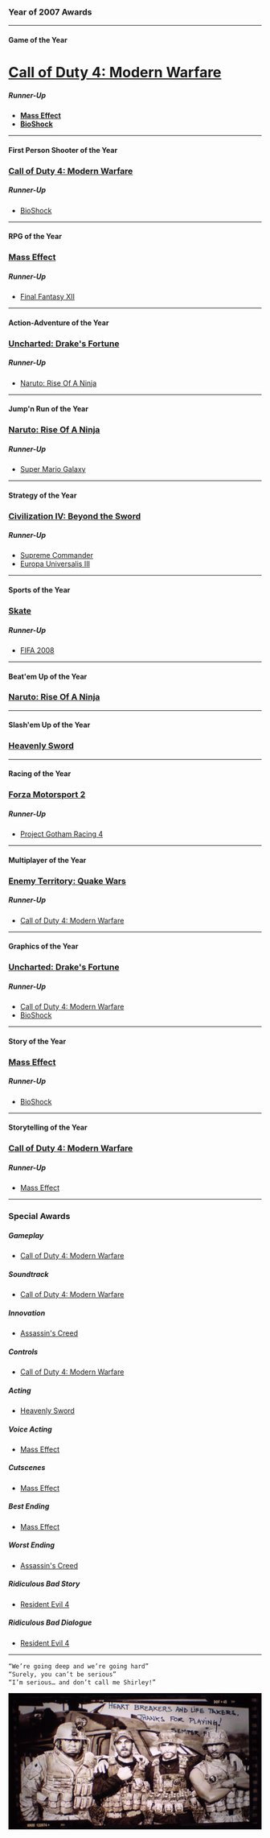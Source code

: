 ### Year of 2007 Awards

---

#### Game of the Year
# **[Call of Duty 4: Modern Warfare](http://store.steampowered.com/app/7940/)**

##### *Runner-Up*
- **[Mass Effect](http://store.steampowered.com/app/17460/)**
- **[BioShock](http://store.steampowered.com/app/7670/)**

---

#### First Person Shooter of the Year
### **[Call of Duty 4: Modern Warfare](http://store.steampowered.com/app/7940/)**

##### *Runner-Up*
- [BioShock](http://store.steampowered.com/app/7670/)

---

#### RPG of the Year
### **[Mass Effect](http://store.steampowered.com/app/17460/)**

##### *Runner-Up*
- [Final Fantasy XII](http://en.wikipedia.org/wiki/Final_Fantasy_XII)

---

#### Action-Adventure of the Year
### **[Uncharted: Drake's Fortune](http://en.wikipedia.org/wiki/Uncharted:_Drake%27s_Fortune)**

##### *Runner-Up*
- [Naruto: Rise Of A Ninja](http://en.wikipedia.org/wiki/Naruto:_Rise_of_a_Ninja)

---

#### Jump'n Run of the Year
### **[Naruto: Rise Of A Ninja](http://en.wikipedia.org/wiki/Naruto:_Rise_of_a_Ninja)**

##### *Runner-Up*
- [Super Mario Galaxy](http://en.wikipedia.org/wiki/Super_Mario_Galaxy)

---

#### Strategy of the Year
### **[Civilization IV: Beyond the Sword](http://store.steampowered.com/app/8800/)**

##### *Runner-Up*
- [Supreme Commander](http://store.steampowered.com/app/9350/)
- [Europa Universalis III](http://store.steampowered.com/app/25800/)

---

#### Sports of the Year
### **[Skate](http://en.wikipedia.org/wiki/Skate_%28video_game%29)**

##### *Runner-Up*
- [FIFA 2008](http://en.wikipedia.org/wiki/FIFA_08)

---

#### Beat'em Up of the Year
### **[Naruto: Rise Of A Ninja](http://en.wikipedia.org/wiki/Naruto:_Rise_of_a_Ninja)**

---

#### Slash'em Up of the Year
### **[Heavenly Sword](http://en.wikipedia.org/wiki/Heavenly_Sword)**

---

#### Racing of the Year
### **[Forza Motorsport 2](http://en.wikipedia.org/wiki/Forza_Motorsport_2)**

##### *Runner-Up*
- [Project Gotham Racing 4](http://en.wikipedia.org/wiki/Project_Gotham_Racing_4)

---

#### Multiplayer of the Year
### **[Enemy Territory: Quake Wars](http://en.wikipedia.org/wiki/Enemy_Territory:_Quake_Wars)**

##### *Runner-Up*
- [Call of Duty 4: Modern Warfare](http://store.steampowered.com/app/7940/)

---

#### Graphics of the Year
### **[Uncharted: Drake's Fortune](http://en.wikipedia.org/wiki/Uncharted:_Drake%27s_Fortune)**

##### *Runner-Up*
- [Call of Duty 4: Modern Warfare](http://store.steampowered.com/app/7940/)
- [BioShock](http://store.steampowered.com/app/7670/)

---

#### Story of the Year
### **[Mass Effect](http://store.steampowered.com/app/17460/)**

##### *Runner-Up*
- [BioShock](http://store.steampowered.com/app/7670/)

---

#### Storytelling of the Year
### **[Call of Duty 4: Modern Warfare](http://store.steampowered.com/app/7940/)**

##### *Runner-Up*
- [Mass Effect](http://store.steampowered.com/app/17460/)

---

### Special Awards

##### Gameplay
- [Call of Duty 4: Modern Warfare](http://store.steampowered.com/app/7940/)

##### Soundtrack
- [Call of Duty 4: Modern Warfare](http://store.steampowered.com/app/7940/)

##### Innovation
- [Assassin's Creed](http://en.wikipedia.org/wiki/Assassin%27s_Creed_%28video_game%29)

##### Controls
- [Call of Duty 4: Modern Warfare](http://store.steampowered.com/app/7940/)

##### Acting
- [Heavenly Sword](http://en.wikipedia.org/wiki/Heavenly_Sword)

##### Voice Acting
- [Mass Effect](http://store.steampowered.com/app/17460/)

##### Cutscenes
- [Mass Effect](http://store.steampowered.com/app/17460/)

##### Best Ending
- [Mass Effect](http://store.steampowered.com/app/17460/)

##### Worst Ending
- [Assassin's Creed](http://en.wikipedia.org/wiki/Assassin%27s_Creed_%28video_game%29)

##### Ridiculous Bad Story
- [Resident Evil 4](http://en.wikipedia.org/wiki/Resident_Evil_4)

##### Ridiculous Bad Dialogue
- [Resident Evil 4](http://en.wikipedia.org/wiki/Resident_Evil_4)

---

	“We’re going deep and we’re going hard”
	“Surely, you can’t be serious”
	“I’m serious… and don’t call me Shirley!”

![Call of Duty 4: Modern Warfare](/images/goty/2007.jpg "Call of Duty 4: Modern Warfare")
